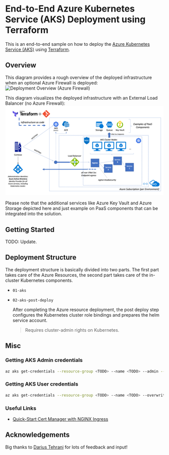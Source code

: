 # End-to-End Azure Kubernetes Service (AKS) Deployment using Terraform

This is an end-to-end sample on how to deploy the [Azure Kubernetes Service (AKS)](https://azure.microsoft.com/en-us/services/kubernetes-service/) using [Terraform](https://www.terraform.io/).

## Overview

This diagram provides a rough overview of the deployed infrastructure when an optional Azure Firewall is deployed:
![Deployment Overview (Azure Firewall)](./docs/Diagram.png)

This diagram visualizes the deployed infrastructure with an External Load Balancer (no Azure Firewall):
![Deployment Overview (External Load Balancer)](./docs/Diagram_LB.png)

Please note that the additional services like Azure Key Vault and Azure Storage depicted here and just example on PaaS components that can be integrated into the solution.

## Getting Started

TODO: Update.


## Deployment Structure

The deployment structure is basically divided into two parts. The first part takes care of the Azure Resources, the second part takes care of the in-cluster Kubernetes components.

- `01-aks`

- `02-aks-post-deploy`

    After completing the Azure resource deployment, the post deploy step configures the Kubernetes cluster role bindings and prepares the helm service account.

    > Requires cluster-admin rights on Kubernetes.

## Misc

### Getting AKS Admin credentials

```sh
az aks get-credentials --resource-group <TODO> --name <TODO> --admin --overwrite-existing
```

### Getting AKS User credentials

```sh
az aks get-credentials --resource-group <TODO> --name <TODO> --overwrite-existing
```

### Useful Links

- [Quick-Start Cert Manager with NGINX Ingress](http://docs.cert-manager.io/en/latest/tutorials/acme/quick-start/index.html)

## Acknowledgements

Big thanks to [Darius Tehrani](https://github.com/dariustehrani/) for lots of feedback and input!
